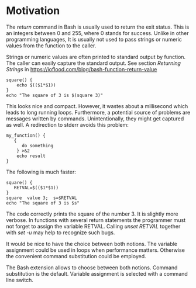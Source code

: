 # Motivation

The *return* command in Bash is usually used to return the exit status. This is an integers between 0 and 255, where 0 stands  for success.
Unlike in other programming languages, It  is usually not used to pass strings or numeric values from the function to the caller.


Strings or numeric values are often  printed to standard output by function. The caller can easily capture the standard output. See
section *Returning Strings* in https://ioflood.com/blog/bash-function-return-value

    square() {
        echo $(($1*$1))
    }
    echo "The square of 3 is $(square 3)"

This looks nice and  compact. However, it wastes about a millisecond which leads to long running loops.
Furthermore, a potential source of problems  are  messages written by commands. Unintentionally, they might get captured as well.
A redirection to stderr avoids this problem:


    my_function() {
       {
          do something
        } >&2
        echo result
    }




The following is much faster:

    square() {
       RETVAL=$(($1*$1))
    }
    square  value 3;  s=$RETVAL
    echo "The square of 3 is $s"

The code correctly prints the square of the number 3. It is slightly more verbose.
In functions with several return statements the programmer must not forget to assign the variable RETVAL.
Calling *unset RETVAL* together with *set -u* may help to recognize such bugs.


It would be nice to have the choice between both notions.  The variable assignment could be used in
loops when performance matters. Otherwise the convenient command substitution could be employed.


The Bash  extension allows to choose between both notions. Command substitution is the default.
Variable assignment is selected with a command line switch.
